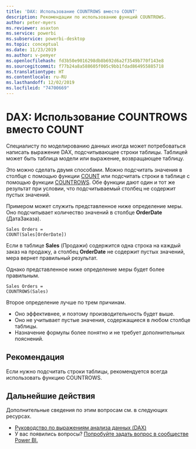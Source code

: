 ```yaml
---
title: 'DAX: Использование COUNTROWS вместо COUNT'
description: Рекомендации по использованию функций COUNTROWS.
author: peter-myers
ms.reviewer: asaxton
ms.service: powerbi
ms.subservice: powerbi-desktop
ms.topic: conceptual
ms.date: 11/23/2019
ms.author: v-pemyer
ms.openlocfilehash: fd3b50e9016298db8b692d6a2f3549b770f143e8
ms.sourcegitcommit: f77b24a8a588605f005c9bb1fdad864955885718
ms.translationtype: HT
ms.contentlocale: ru-RU
ms.lasthandoff: 12/02/2019
ms.locfileid: "74700669"
---
```

# <a name="dax-use-countrows-instead-of-count"></a>DAX: Использование COUNTROWS вместо COUNT

Специалисту по моделированию данных иногда может потребоваться написать выражение DAX, подсчитывающее строки таблицы. Таблицей может быть таблица модели или выражение, возвращающее таблицу.

Это можно сделать двумя способами. Можно подсчитать значения в столбце с помощью функции [COUNT](/dax/count-function-dax) или подсчитать строки в таблице с помощью функции [COUNTROWS](/dax/countrows-function-dax). Обе функции дают один и тот же результат при условии, что подсчитываемый столбец не содержит пустых значений.

Примером может служить представленное ниже определение меры. Оно подсчитывает количество значений в столбце **OrderDate** (ДатаЗаказа).

```dax
Sales Orders =
COUNT(Sales[OrderDate])
```

Если в таблице **Sales** (Продажи) содержится одна строка на каждый заказ на продажу, а столбец **OrderDate** не содержит пустых значений, мера вернет правильный результат.

Однако представленное ниже определение меры будет более правильным.

```dax
Sales Orders =
COUNTROWS(Sales)
```

Второе определение лучше по трем причинам.

- Оно эффективнее, и поэтому производительность будет выше.
- Оно не учитывает пустые значения, содержащиеся в любом столбце таблицы.
- Назначение формулы более понятно и не требует дополнительных пояснений.

## <a name="recommendation"></a>Рекомендация

Если нужно подсчитать строки таблицы, рекомендуется всегда использовать функцию COUNTROWS.

## <a name="next-steps"></a>Дальнейшие действия

Дополнительные сведения по этим вопросам см. в следующих ресурсах.

- [Руководство по выражениям анализа данных (DAX)](/dax/)
- У вас появились вопросы? [Попробуйте задать вопрос в сообществе Power BI.](https://community.powerbi.com/)
